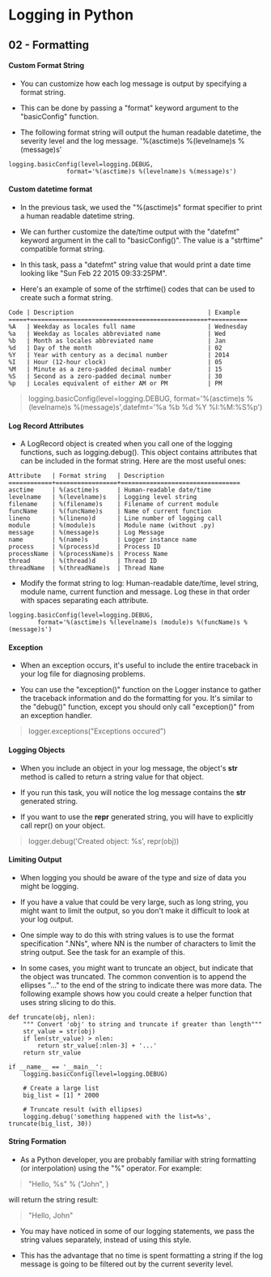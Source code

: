 # Logging in Python 

##  02 - Formatting

####    Custom Format String
-   You can customize how each log message is output by specifying a format string. 

-   This can be done by passing a "format" keyword argument to the "basicConfig" function. 

-   The following format string will output the human readable datetime, the severity level and the log message. 
'%(asctime)s %(levelname)s %(message)s' 

```
logging.basicConfig(level=logging.DEBUG,
                format='%(asctime)s %(levelname)s %(message)s')
```

####    Custom datetime format
-   In the previous task, we used the "%(asctime)s" format specifier to print a human readable datetime string. 

-   We can further customize the date/time output with the "datefmt" keyword argument in the call to "basicConfig()". The value is a "strftime" compatible format string. 

-   In this task, pass a "datefmt" string value that would print a date time looking like "Sun Feb 22 2015 09:33:25PM". 
-   Here's an example of some of the strftime() codes that can be used to create such a format string. 

```
Code | Description                                     | Example
=====+=================================================+==========
%A   | Weekday as locales full name                    | Wednesday
%a   | Weekday as locales abbreviated name             | Wed
%b   | Month as locales abbreviated name               | Jan
%d   | Day of the month                                | 02
%Y   | Year with century as a decimal number           | 2014
%I   | Hour (12-hour clock)                            | 05
%M   | Minute as a zero-padded decimal number          | 15
%S   | Second as a zero-padded decimal number          | 30
%p   | Locales equivalent of either AM or PM           | PM
```

>   logging.basicConfig(level=logging.DEBUG,                    format='%(asctime)s %(levelname)s %(message)s',datefmt='%a %b %d %Y %I:%M:%S%p')

####    Log Record Attributes
-   A LogRecord object is created when you call one of the logging functions, such as logging.debug(). This object contains attributes that can be included in the format string. Here are the most useful ones: 

```
Attribute   | Format string   | Description
============+=================+=================================
asctime     | %(asctime)s     | Human-readable date/time
levelname   | %(levelname)s   | Logging level string
filename    | %(filename)s    | Filename of current module
funcName    | %(funcName)s    | Name of current function
lineno      | %(lineno)d      | Line number of logging call
module      | %(module)s      | Module name (without .py)
message     | %(message)s     | Log Message
name        | %(name)s        | Logger instance name
process     | %(process)d     | Process ID
processName | %(processName)s | Process Name
thread      | %(thread)d      | Thread ID
threadName  | %(threadName)s  | Thread Name
```

-   Modify the format string to log: Human-readable date/time, level string, module name, current function and message. 
Log these in that order with spaces separating each attribute.

```
logging.basicConfig(level=logging.DEBUG,
        format='%(asctime)s %(levelname)s (module)s %(funcName)s %(message)s')
```


####    Exception
-   When an exception occurs, it's useful to include the entire traceback in your log file for diagnosing problems. 

-   You can use the "exception()" function on the Logger instance to gather the traceback information and do the formatting for you. It's similar to the "debug()" function, except you should only call "exception()" from an exception handler.

>   logger.exceptions("Exceptions occured")

####    Logging Objects
-   When you include an object in your log message, the object's __str__ method is called to return a string value for that object. 

-   If you run this task, you will notice the log message contains the __str__ generated string. 

-   If you want to use the __repr__ generated string, you will have to explicitly call repr() on your object. 

>   logger.debug('Created object: %s', repr(obj))

####    Limiting Output
-   When logging you should be aware of the type and size of data you might be logging. 

-   If you have a value that could be very large, such as long string, you might want to limit the output, so you don't make it difficult to look at your log output. 

-   One simple way to do this with string values is to use the format specification ".NNs", where NN is the number of characters to limit the string output. See the task for an example of this. 

-   In some cases, you might want to truncate an object, but indicate that the object was truncated. The common convention is to append the ellipses "..." to the end of the string to indicate there was more data. The following example shows how you could create a helper function that uses string slicing to do this. 

```
def truncate(obj, nlen):
    """ Convert 'obj' to string and truncate if greater than length"""
    str_value = str(obj)
    if len(str_value) > nlen:
        return str_value[:nlen-3] + '...'
    return str_value

if __name__ == '__main__':
    logging.basicConfig(level=logging.DEBUG)
    
    # Create a large list
    big_list = [1] * 2000
    
    # Truncate result (with ellipses)
    logging.debug('something happened with the list=%s', truncate(big_list, 30))
```

####    String Formation
-   As a Python developer, you are probably familiar with string formatting (or interpolation) using the "%" operator. For example: 

>   "Hello, %s" % ("John", ) 

will return the string result: 

>   "Hello, John" 

-   You may have noticed in some of our logging statements, we pass the string values separately, instead of using this style. 

-   This has the advantage that no time is spent formatting a string if the log message is going to be filtered out by the current severity level. 
